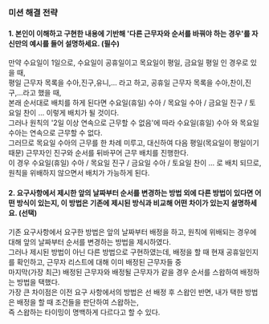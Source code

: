 ### 미션 해결 전략

#### 1. 본인이 이해하고 구현한 내용에 기반해 '다른 근무자와 순서를 바꿔야 하는 경우'를 자신만의 예시를 들어 설명하세요. (필수)

만약 수요일이 1일으로, 수요일이 공휴일이고 목요일이 평일, 금요일 평일 인 경우로 있을 때,<br>
평일 근무자 목록을 수아,진구,유니,... 라고 하고, 공휴일 근무자 목록을 수아,찬이,진구,...라고 했을 때, <br>
본래 순서대로 배치를 하게 된다면 수요일(휴일) 수아 / 목요일 수아 / 금요일 진구 / 토요일 찬이 ... 이렇게 배치가 될 것이다. <br>
그러나 원칙의 '2일 이상 연속으로 근무할 수 없음'에 따라 수요일(휴일) 수아 와 목요일 수아는 연속으로 근무할 수 없다. <br>
그러므로 목요일 수아의 근무를 한 차례 미루고, 대신하여 다음 평일(목요일이 평일이기 때문) 근무자인 진구와 순서를 뒤바꾸어 근무 배치를 진행한다. <br>
이 경우 수요일(휴일) 수아 / 목요일 진구 / 금요일 수아 / 토요일 찬이 ... 로 배치 되므로, 원칙을 위배하지 않으면서 배치가 가능하게 된다. <br>

#### 2. 요구사항에서 제시한 앞의 날짜부터 순서를 변경하는 방법 외에 다른 방법이 있다면 어떤 방식이 있는지, 이 방법은 기존에 제시된 방식과 비교해 어떤 차이가 있는지 설명하세요. (선택)

기존 요구사항에서 요구한 방법은 앞의 날짜부터 배정을 하고, 원칙에 위배되는 경우에 대해 앞의 날짜부터 순서를 변경하는 방법을 제시하였다.<br>
그러나 제시된 방법이 아닌 다른 방법으로 구현하였는데, 배정을 할 때 현재 공휴일인지를 확인하고, 근무자 리스트에 대해 이미 배정된 근무자들 중 <br>
마지막(가장 최근) 배정된 근무자와 배정될 근무자가 같을 경우 순서를 스왑하여 배정하는 방법을 택했다. <br>
가장 큰 차이점은 이전 요구 사항에서의 방법은 선 배정 후 스왑인 반면, 내가 택한 방법은 배정을 할 때 조건들을 판단하여 스왑하는, <br>
즉 스왑하는 타이밍이 명백하게 다르다고 할 수 있다.